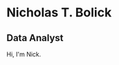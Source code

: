 <!DOCTYPE html>
<html>
  <head>
    <title>Nick Bolick's Portfolio</title>
  </head>
  <body>
    <h1>Nicholas T. Bolick</h1>
    <h2>Data Analyst</h2>
    <p>Hi, I'm Nick.</p>
  </body>
</html>

